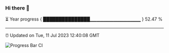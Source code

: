 ### Hi there 👋

⏳ Year progress { ███████████████▁▁▁▁▁▁▁▁▁▁▁▁▁▁▁ } 52.47 %

---

⏰ Updated on Tue, 11 Jul 2023 12:40:08 GMT

![Progress Bar CI](https://github.com/ZhaoGui/ZhaoGui/workflows/Progress%20Bar%20CI/badge.svg)
